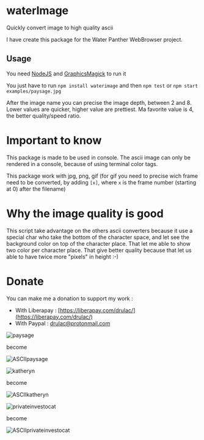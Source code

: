 # waterImage
Quickly convert image to high quality ascii

I have create this package for the Water Panther WebBrowser project.

## Usage
You need [NodeJS](https://nodejs.org/en/download/) and [GraphicsMagick](http://www.graphicsmagick.org/README.html#installation) to run it
           
You just have to run 
`npm install waterimage`
and then
`npm test` or `npm start examples/paysage.jpg`

After the image name you can precise the image depth, between 2 and 8. Lower values are quicker, higher value are prettiest. Ma favorite value is 4, the better quality/speed ratio.

# Important to know
This package is made to be used in console. The ascii image can only be rendered in a console, because of using terminal color tags.

This package work with jpg, png, gif (for gif you need to precise wich frame need to be converted, by adding `[x]`, where `x` is the frame number (starting at 0) after the filename)

# Why the image quality is good
This script take advantage on the others ascii converters because it use a special char who take the bottom of the character space, and let see the background color on top of the character place. That let me able to show two color per character place. That give better quality because that let us able to have twice more "pixels" in height :-)

# Donate
You can make me a donation to support my work :
- With Liberapay : [https://liberapay.com/drulac/](https://liberapay.com/drulac/)
- With Paypal : drulac@protonmail.com

![paysage](./examples/paysage.jpg)

become

![ASCIIpaysage](./examples/ASCIIpaysage.png)

![katheryn](./examples/katheryn.jpg)

become

![ASCIIkatheryn](./examples/ASCIIkatheryn.png)

![privateinvestocat](./examples/privateinvestocat.jpg)

become

![ASCIIprivateinvestocat](./examples/ASCIIprivateinvestocat.png)

